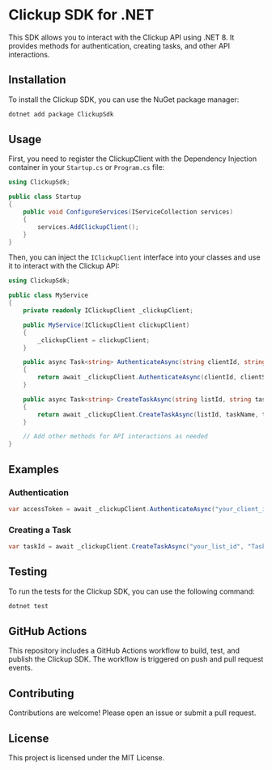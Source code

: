 # Clickup SDK for .NET

This SDK allows you to interact with the Clickup API using .NET 8. It provides methods for authentication, creating tasks, and other API interactions.

## Installation

To install the Clickup SDK, you can use the NuGet package manager:

```sh
dotnet add package ClickupSdk
```

## Usage

First, you need to register the ClickupClient with the Dependency Injection container in your `Startup.cs` or `Program.cs` file:

```csharp
using ClickupSdk;

public class Startup
{
    public void ConfigureServices(IServiceCollection services)
    {
        services.AddClickupClient();
    }
}
```

Then, you can inject the `IClickupClient` interface into your classes and use it to interact with the Clickup API:

```csharp
using ClickupSdk;

public class MyService
{
    private readonly IClickupClient _clickupClient;

    public MyService(IClickupClient clickupClient)
    {
        _clickupClient = clickupClient;
    }

    public async Task<string> AuthenticateAsync(string clientId, string clientSecret, string code)
    {
        return await _clickupClient.AuthenticateAsync(clientId, clientSecret, code);
    }

    public async Task<string> CreateTaskAsync(string listId, string taskName, string taskDescription)
    {
        return await _clickupClient.CreateTaskAsync(listId, taskName, taskDescription);
    }

    // Add other methods for API interactions as needed
}
```

## Examples

### Authentication

```csharp
var accessToken = await _clickupClient.AuthenticateAsync("your_client_id", "your_client_secret", "your_code");
```

### Creating a Task

```csharp
var taskId = await _clickupClient.CreateTaskAsync("your_list_id", "Task Name", "Task Description");
```

## Testing

To run the tests for the Clickup SDK, you can use the following command:

```sh
dotnet test
```

## GitHub Actions

This repository includes a GitHub Actions workflow to build, test, and publish the Clickup SDK. The workflow is triggered on push and pull request events.

## Contributing

Contributions are welcome! Please open an issue or submit a pull request.

## License

This project is licensed under the MIT License.
